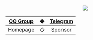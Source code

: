 <div align="center">

<h1>
  <img src="https://capsule-render.vercel.app/api?type=waving&color=timeGradient&height=200&section=footer&reversal=true&animation=twinkling&fontSize=70&fontAlignY=60&descAlignY=80&text=LLSEDev&desc=STUDENT_2333%27s%20LeviLamina%20%20Plugins%20Dev%20Organization" />
</h1>

| [QQ Group](https://jq.qq.com/?_wv=1027&k=wv5Irmqp) | ◆ | [Telegram](https://t.me/stu2333_home) |
| :-: | :-: | :-: |
| [Homepage](https://www.lgc2333.top/) | ◇ | [Sponsor](https://afdian.net/a/lgc2333) |

</div>
